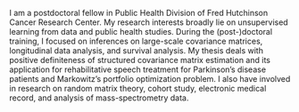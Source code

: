 I am a postdoctoral fellow in Public Health Division of Fred Hutchinson Cancer Research Center. My research interests broadly lie on unsupervised learning from data and public health studies. During the (post-)doctoral training, I focused on inferences on large-scale covariance matrices, longitudinal data analysis, and survival analysis. My thesis deals with positive definiteness of structured covariance matrix estimation and its application for rehabilitative speech treatment for Parkinson’s disease patients and Markowitz’s portfolio optimization problem. I also have involved in research on random matrix theory, cohort study, electronic medical record, and analysis of mass-spectrometry data.